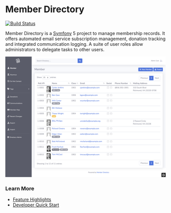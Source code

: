 # Member Directory

[![Build Status](https://travis-ci.com/utmsigep/member-directory.svg?branch=master)](https://travis-ci.com/utmsigep/member-directory)

Member Directory is a [Symfony](https://symfony.com/) 5 project to manage membership records. It offers automated email service subscription management, donation tracking and integrated communication logging. A suite of user roles allow administrators to delegate tasks to other users.

![Screenshot](docs/screenshots/directory-collection.png)

### Learn More

- [Feature Highlights](https://utmsigep.github.io/member-directory)
- [Developer Quick Start](https://github.com/utmsigep/member-directory/wiki/Developer-Quick-Start)
